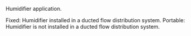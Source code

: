 ﻿Humidifier application.

Fixed: Humidifier installed in a ducted flow distribution system.
Portable: Humidifier is not installed in a ducted flow distribution system.